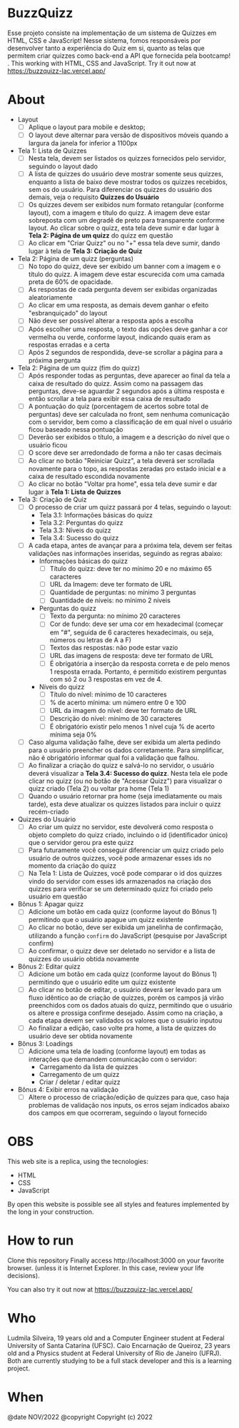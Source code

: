 # BuzzQuizz
Esse projeto consiste na implementação de um sistema de Quizzes em HTML, CSS e JavaScript! Nesse sistema, fomos responsáveis por desenvolver tanto a experiência do Quiz em si, quanto as telas que permitem criar quizzes como back-end a API que fornecida pela bootcamp! 
. This working with HTML, CSS and JavaScript. Try it out now at https://buzzquizz-lac.vercel.app/

# About

- Layout
    - [ ]  Aplique o layout para mobile e desktop;
    - [ ]  O layout deve alternar para versão de dispositivos móveis quando a largura da janela for inferior a 1100px

- Tela 1: Lista de Quizzes
    - [ ]  Nesta tela, devem ser listados os quizzes fornecidos pelo servidor, seguindo o layout dado
    - [ ]  A lista de quizzes do usuário deve mostrar somente seus quizzes, enquanto a lista de baixo deve mostrar todos os quizzes recebidos, sem os do usuário. Para diferenciar os quizzes do usuário dos demais, veja o requisito **Quizzes do Usuário**
    - [ ]  Os quizzes devem ser exibidos num formato retangular (conforme layout), com a imagem e título do quizz. A imagem deve estar sobreposta com um degradê de preto para transparente conforme layout. Ao clicar sobre o quizz, esta tela deve sumir e dar lugar à **Tela 2: Página de um quizz** do quizz em questão
    - [ ]  Ao clicar em "Criar Quizz" ou no "+" essa tela deve sumir, dando lugar à tela de **Tela 3: Criação de Quiz**

- Tela 2: Página de um quizz (perguntas)
    - [ ]  No topo do quizz, deve ser exibido um banner com a imagem e o título do quizz. A imagem deve estar escurecida com uma camada preta de 60% de opacidade.
    - [ ]  As respostas de cada pergunta devem ser exibidas organizadas aleatoriamente
    - [ ]  Ao clicar em uma resposta, as demais devem ganhar o efeito "esbranquiçado" do layout
    - [ ]  Não deve ser possível alterar a resposta após a escolha
    - [ ]  Após escolher uma resposta, o texto das opções deve ganhar a cor vermelha ou verde, conforme layout, indicando quais eram as respostas erradas e a certa
    - [ ]  Após 2 segundos de respondida, deve-se scrollar a página para a próxima pergunta

- Tela 2: Página de um quizz (fim do quizz)
    - [ ]  Após responder todas as perguntas, deve aparecer ao final da tela a caixa de resultado do quizz. Assim como na passagem das perguntas, deve-se aguardar 2 segundos após a última resposta e então scrollar a tela para exibir essa caixa de resultado
    - [ ]  A pontuação do quiz (porcentagem de acertos sobre total de perguntas) deve ser calculada no front, sem nenhuma comunicação com o servidor, bem como a classificação de em qual nível o usuário ficou baseado nessa pontuação
    - [ ]  Deverão ser exibidos o título, a imagem e a descrição do nível que o usuário ficou
    - [ ]  O score deve ser arredondado de forma a não ter casas decimais
    - [ ]  Ao clicar no botão "Reiniciar Quizz", a tela deverá ser scrollada novamente para o topo, as respostas zeradas pro estado inicial e a caixa de resultado escondida novamente
    - [ ]  Ao clicar no botão "Voltar pra home", essa tela deve sumir e dar lugar à **Tela 1: Lista de Quizzes**

- Tela 3: Criação de Quiz
    - [ ]  O processo de criar um quizz passará por 4 telas, seguindo o layout:
        - Tela 3.1: Informações básicas do quizz
        - Tela 3.2: Perguntas do quizz
        - Tela 3.3: Níveis do quizz
        - Tela 3.4: Sucesso do quizz
    - [ ]  A cada etapa, antes de avançar para a próxima tela, devem ser feitas validações nas informações inseridas, seguindo as regras abaixo:
        - Informações básicas do quizz
            - [ ]  Título do quizz: deve ter no mínimo 20 e no máximo 65 caracteres
            - [ ]  URL da Imagem: deve ter formato de URL
            - [ ]  Quantidade de perguntas: no mínimo 3 perguntas
            - [ ]  Quantidade de níveis: no mínimo 2 níveis
        - Perguntas do quizz
            - [ ]  Texto da pergunta: no mínimo 20 caracteres
            - [ ]  Cor de fundo: deve ser uma cor em hexadecimal (começar em "#", seguida de 6 caracteres hexadecimais, ou seja, números ou letras de A a F)
            - [ ]  Textos das respostas: não pode estar vazio
            - [ ]  URL das imagens de resposta: deve ter formato de URL
            - [ ]  É obrigatória a inserção da resposta correta e de pelo menos 1 resposta errada. Portanto, é permitido existirem perguntas com só 2 ou 3 respostas em vez de 4.
        - Níveis do quizz
            - [ ]  Título do nível: mínimo de 10 caracteres
            - [ ]  % de acerto mínima: um número entre 0 e 100
            - [ ]  URL da imagem do nível: deve ter formato de URL
            - [ ]  Descrição do nível: mínimo de 30 caracteres
            - [ ]  É obrigatório existir pelo menos 1 nível cuja % de acerto mínima seja 0%
    - [ ]  Caso alguma validação falhe, deve ser exibida um alerta pedindo para o usuário preencher os dados corretamente. Para simplificar, não é obrigatório informar qual foi a validação que falhou.
    - [ ]  Ao finalizar a criação do quizz e salvá-lo no servidor, o usuário deverá visualizar a **Tela 3.4: Sucesso do quizz**. Nesta tela ele pode clicar no quizz (ou no botão de "Acessar Quizz") para visualizar o quizz criado (Tela 2) ou voltar pra home (Tela 1)
    - [ ]  Quando o usuário retornar pra home (seja imediatamente ou mais tarde), esta deve atualizar os quizzes listados para incluir o quizz recém-criado

- Quizzes do Usuário
    - [ ]  Ao criar um quizz no servidor, este devolverá como resposta o objeto completo do quizz criado, incluindo o id (identificador único) que o servidor gerou pra este quizz
    - [ ]  Para futuramente você conseguir diferenciar um quizz criado pelo usuário de outros quizzes, você pode armazenar esses ids no momento da criação do quizz
    - [ ]  Na Tela 1: Lista de Quizzes, você pode comparar o id dos quizzes vindo do servidor com esses ids armazenados na criação dos quizzes para verificar se um determinado quizz foi criado pelo usuário em questão

- Bônus 1: Apagar quizz
    - [ ]  Adicione um botão em cada quizz (conforme layout do Bônus 1) permitindo que o usuário apague um quizz existente
    - [ ]  Ao clicar no botão, deve ser exibida um janelinha de confirmação, utilizando a função `confirm` do JavaScript (pesquise por JavaScript confirm)
    - [ ]  Ao confirmar, o quizz deve ser deletado no servidor e a lista de quizzes do usuário obtida novamente
- Bônus 2: Editar quizz
    - [ ]  Adicione um botão em cada quizz (conforme layout do Bônus 1) permitindo que o usuário edite um quizz existente
    - [ ]  Ao clicar no botão de editar, o usuário deverá ser levado para um fluxo idêntico ao de criação de quizzes, porém os campos já virão preenchidos com os dados atuais do quizz, permitindo que o usuário os altere e prossiga confirme desejado. Assim como na criação, a cada etapa devem ser validados os valores que o usuário inputou
    - [ ]  Ao finalizar a edição, caso volte pra home, a lista de quizzes do usuário deve ser obtida novamente
- Bônus 3: Loadings
    - [ ]  Adicione uma tela de loading (conforme layout) em todas as interações que demandem comunicação com o servidor:
        - Carregamento da lista de quizzes
        - Carregamento de um quizz
        - Criar / deletar / editar quizz
    
- Bônus 4: Exibir erros na validação
    - [ ]  Altere o processo de criação/edição de quizzes para que, caso haja problemas de validação nos inputs, os erros sejam indicados abaixo dos campos em que ocorreram, seguindo o layout fornecido

# OBS
This web site is a replica, using the tecnologies:

- HTML
- CSS
- JavaScript

By open this website is possible see all styles and features implemented by the long in your construction.

# How to run
Clone this repository
Finally access http://localhost:3000 on your favorite browser. (unless it is Internet Explorer. In this case, review your life decisions). 

You can also try it out now at https://buzzquizz-lac.vercel.app/

# Who
Ludmila Silveira, 19 years old and a Computer Engineer student at Federal University of Santa Catarina (UFSC). 
Caio Encarnação de Queiroz, 23 years old and a Physics student at Federal University of Rio de Janeiro (UFRJ).
Both are currently studying to be a full stack developer and this is a learning project.

# When 
@date NOV/2022
@copyright Copyright (c) 2022
